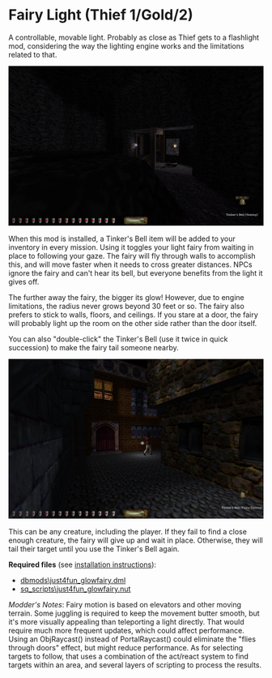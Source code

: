 # Fairy Light (Thief 1/Gold/2)

A controllable, movable light. Probably as close as Thief gets to a flashlight mod, considering the way the lighting engine works and the limitations related to that.

![Fairy lighting distant sign](img/FairyLight-Gazing.png)

When this mod is installed, a Tinker's Bell item will be added to your inventory in every mission. Using it toggles your light fairy from waiting in place to following your gaze. The fairy will fly through walls to accomplish this, and will move faster when it needs to cross greater distances. NPCs ignore the fairy and can't hear its bell, but everyone benefits from the light it gives off.

The further away the fairy, the bigger its glow! However, due to engine limitations, the radius never grows beyond 30 feet or so. The fairy also prefers to stick to walls, floors, and ceilings. If you stare at a door, the fairy will probably light up the room on the other side rather than the door itself.

You can also "double-click" the Tinker's Bell (use it twice in quick succession) to make the fairy tail someone nearby.

![Fairy following servant through city streets](img/FairyLight-Tailing.png)

This can be any creature, including the player. If they fail to find a close enough creature, the fairy will give up and wait in place. Otherwise, they will tail their target until you use the Tinker's Bell again.

**Required files** (see [installation instructions](Installation%20and%20Removal.md)):
* [dbmods\just4fun_glowfairy.dml](../dbmods/just4fun_glowfairy.dml?raw=1)
* [sq_scripts\just4fun_glowfairy.nut](../sq_scripts/just4fun_glowfairy.nut?raw=1)

*Modder's Notes*: Fairy motion is based on elevators and other moving terrain. Some juggling is required to keep the movement butter smooth, but it's more visually appealing than teleporting a light directly. That would require much more frequent updates, which could affect performance. Using an ObjRaycast() instead of PortalRaycast() could eliminate the "flies through doors" effect, but might reduce performance. As for selecting targets to follow, that uses a combination of the act/react system to find targets within an area, and several layers of scripting to process the results.